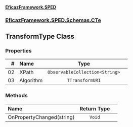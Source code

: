 #### [EficazFramework.SPED](EficazFrameworkSPED.md 'EficazFramework SPED')
### [EficazFramework.SPED.Schemas.CTe](EficazFramework.SPED.Schemas.CTe.md 'EficazFramework.SPED.Schemas.CTe')

## TransformType Class
### Properties

| # | Name | Type | |
| ---: | :--- | :---: | :--- |
| 02 | XPath | `ObservableCollection<String>` |  |
| 03 | Algorithm | `TTransformURI` |  |
### Methods

| Name | Return Type | |
| :--- | :---: | :--- |
| OnPropertyChanged(string) | `Void` |  |
